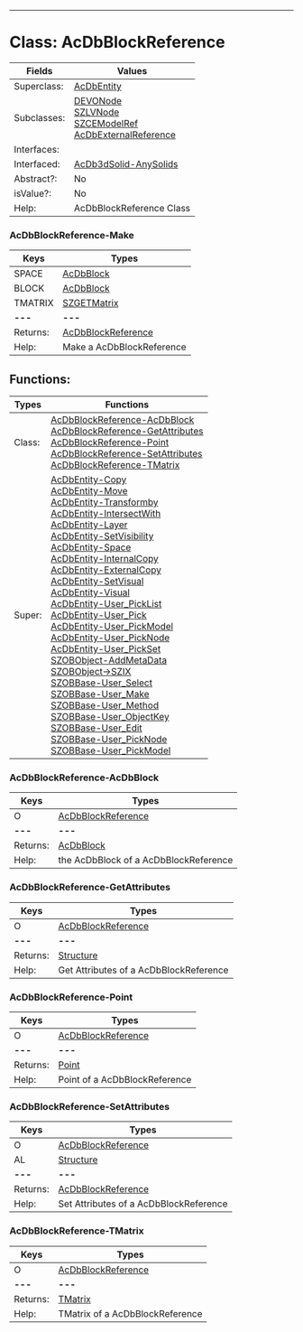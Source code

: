---------

# Class:	AcDbBlockReference

| Fields | Values |
| --------- | --------- |
| Superclass: | [AcDbEntity](AcDbEntity.html) |
| Subclasses: | [DEVONode](DEVONode.html) <br> [SZLVNode](SZLVNode.html) <br> [SZCEModelRef](SZCEModelRef.html) <br> [AcDbExternalReference](AcDbExternalReference.html) |
| Interfaces: |  |
| Interfaced: | [AcDb3dSolid-AnySolids](AcDb3dSolid-AnySolids.html) |
| Abstract?: | No |
| isValue?: | No |
| Help: | AcDbBlockReference Class |

### AcDbBlockReference-Make

| Keys | Types |
| --------- | --------- |
| SPACE | [AcDbBlock](AcDbBlock.html) |
| BLOCK | [AcDbBlock](AcDbBlock.html) |
| TMATRIX | [SZGETMatrix](SZGETMatrix.html) |
| **---** | **---** |
| Returns: | [AcDbBlockReference](AcDbBlockReference.html) |
| Help: | Make a AcDbBlockReference |


## Functions:

| Types | Functions |
| --------- | --------- |
| Class: | [AcDbBlockReference-AcDbBlock](#AcDbBlockReference-AcDbBlock) <br> [AcDbBlockReference-GetAttributes](#AcDbBlockReference-GetAttributes) <br> [AcDbBlockReference-Point](#AcDbBlockReference-Point) <br> [AcDbBlockReference-SetAttributes](#AcDbBlockReference-SetAttributes) <br> [AcDbBlockReference-TMatrix](#AcDbBlockReference-TMatrix) |
| Super: | [AcDbEntity-Copy](AcDbEntity.html) <br> [AcDbEntity-Move](AcDbEntity.html) <br> [AcDbEntity-Transformby](AcDbEntity.html) <br> [AcDbEntity-IntersectWith](AcDbEntity.html) <br> [AcDbEntity-Layer](AcDbEntity.html) <br> [AcDbEntity-SetVisibility](AcDbEntity.html) <br> [AcDbEntity-Space](AcDbEntity.html) <br> [AcDbEntity-InternalCopy](AcDbEntity.html) <br> [AcDbEntity-ExternalCopy](AcDbEntity.html) <br> [AcDbEntity-SetVisual](AcDbEntity.html) <br> [AcDbEntity-Visual](AcDbEntity.html) <br> [AcDbEntity-User_PickList](AcDbEntity.html) <br> [AcDbEntity-User_Pick](AcDbEntity.html) <br> [AcDbEntity-User_PickModel](AcDbEntity.html) <br> [AcDbEntity-User_PickNode](AcDbEntity.html) <br> [AcDbEntity-User_PickSet](AcDbEntity.html) <br> [SZOBObject-AddMetaData](SZOBObject.html) <br> [SZOBObject->SZIX](SZOBObject.html) <br> [SZOBBase-User_Select](SZOBBase.html) <br> [SZOBBase-User_Make](SZOBBase.html) <br> [SZOBBase-User_Method](SZOBBase.html) <br> [SZOBBase-User_ObjectKey](SZOBBase.html) <br> [SZOBBase-User_Edit](SZOBBase.html) <br> [SZOBBase-User_PickNode](SZOBBase.html) <br> [SZOBBase-User_PickModel](SZOBBase.html) |


### AcDbBlockReference-AcDbBlock

| Keys | Types |
| --------- | --------- |
| O | [AcDbBlockReference](AcDbBlockReference.html) |
| **---** | **---** |
| Returns: | [AcDbBlock](AcDbBlock.html) |
| Help: | the AcDbBlock of a AcDbBlockReference |

### AcDbBlockReference-GetAttributes

| Keys | Types |
| --------- | --------- |
| O | [AcDbBlockReference](AcDbBlockReference.html) |
| **---** | **---** |
| Returns: | [Structure](Structure.html) |
| Help: | Get Attributes of a AcDbBlockReference |

### AcDbBlockReference-Point

| Keys | Types |
| --------- | --------- |
| O | [AcDbBlockReference](AcDbBlockReference.html) |
| **---** | **---** |
| Returns: | [Point](Point.html) |
| Help: | Point of a AcDbBlockReference |

### AcDbBlockReference-SetAttributes

| Keys | Types |
| --------- | --------- |
| O | [AcDbBlockReference](AcDbBlockReference.html) |
| AL | [Structure](Structure.html) |
| **---** | **---** |
| Returns: | [AcDbBlockReference](AcDbBlockReference.html) |
| Help: | Set Attributes of a AcDbBlockReference |

### AcDbBlockReference-TMatrix

| Keys | Types |
| --------- | --------- |
| O | [AcDbBlockReference](AcDbBlockReference.html) |
| **---** | **---** |
| Returns: | [TMatrix](TMatrix.html) |
| Help: | TMatrix of a AcDbBlockReference |

